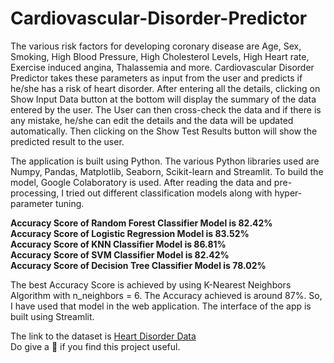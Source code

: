 # Cardiovascular-Disorder-Predictor
The various risk factors for developing coronary disease are Age, Sex, Smoking, High Blood Pressure, High Cholesterol Levels, High Heart rate, Exercise induced angina, Thalassemia and more. Cardiovascular Disorder Predictor takes these parameters as input from the user and predicts if he/she has a risk of heart disorder. After entering all the details, clicking on Show Input Data button at the bottom will display the summary of the data entered by the user. The User can then cross-check the data and if there is any mistake, he/she can edit the details and the data will be updated automatically. Then clicking on the Show Test Results button will show the predicted result to the user.

The application is built using Python. The various Python libraries used are Numpy, Pandas, Matplotlib, Seaborn, Scikit-learn and Streamlit. To build the model, Google Colaboratory is used. After reading the data and pre-processing, I tried out different classification models along with hyper-parameter tuning.

<strong>Accuracy Score of Random Forest Classifier Model is 82.42%<br>
Accuracy Score of Logistic Regression Model is 83.52%<br>
Accuracy Score of KNN Classifier Model is 86.81%<br>
Accuracy Score of SVM Classifier Model is 82.42%<br>
Accuracy Score of Decision Tree Classifier Model is 78.02%<br></strong>

The best Accuracy Score is achieved by using K-Nearest Neighbors Algorithm with n_neighbors = 6. The Accuracy achieved is around 87%. So, I have used that model in the web application. The interface of the app is built using Streamlit.

The link to the dataset is [Heart Disorder Data](https://www.kaggle.com/ronitf/heart-disease-uci)
<br>
Do give a 🌟 if you find this project useful.
